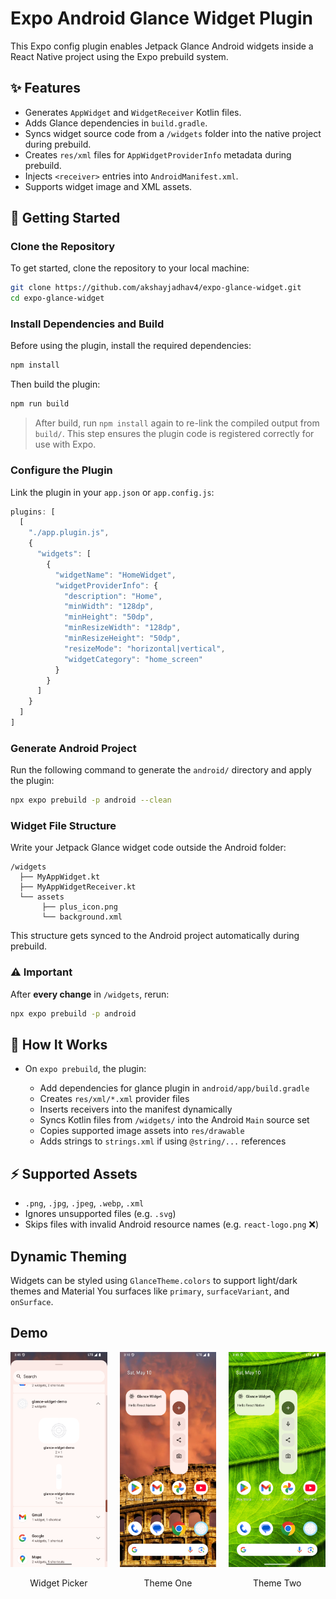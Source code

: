 # Expo Android Glance Widget Plugin

This Expo config plugin enables Jetpack Glance Android widgets inside a React Native project using the Expo prebuild system.

## ✨ Features

* Generates `AppWidget` and `WidgetReceiver` Kotlin files.
* Adds Glance dependencies in `build.gradle`.
* Syncs widget source code from a `/widgets` folder into the native project during prebuild.
* Creates `res/xml` files for `AppWidgetProviderInfo` metadata during prebuild.
* Injects `<receiver>` entries into `AndroidManifest.xml`.
* Supports widget image and XML assets.

## 🚀 Getting Started

### Clone the Repository

To get started, clone the repository to your local machine:

```bash
git clone https://github.com/akshayjadhav4/expo-glance-widget.git
cd expo-glance-widget
```

### Install Dependencies and Build

Before using the plugin, install the required dependencies:

```bash
npm install
```

Then build the plugin:

```bash
npm run build
```

> After build, run `npm install` again to re-link the compiled output from `build/`. This step ensures the plugin code is registered correctly for use with Expo.

### Configure the Plugin

Link the plugin in your `app.json` or `app.config.js`:

```js
plugins: [
  [
    "./app.plugin.js",
    {
      "widgets": [
        {
          "widgetName": "HomeWidget",
          "widgetProviderInfo": {
            "description": "Home",
            "minWidth": "128dp",
            "minHeight": "50dp",
            "minResizeWidth": "128dp",
            "minResizeHeight": "50dp",
            "resizeMode": "horizontal|vertical",
            "widgetCategory": "home_screen"
          }
        }
      ]
    }
  ]
]
```

### Generate Android Project

Run the following command to generate the `android/` directory and apply the plugin:

```bash
npx expo prebuild -p android --clean
```

### Widget File Structure

Write your Jetpack Glance widget code outside the Android folder:

```
/widgets
  ├── MyAppWidget.kt
  ├── MyAppWidgetReceiver.kt
  └── assets
       ├── plus_icon.png
       └── background.xml
```

This structure gets synced to the Android project automatically during prebuild.

### ⚠️ Important

After **every change** in `/widgets`, rerun:

```bash
npx expo prebuild -p android
```

## 🔄 How It Works

* On `expo prebuild`, the plugin:

  * Add dependencies for glance plugin in `android/app/build.gradle`
  * Creates `res/xml/*.xml` provider files
  * Inserts receivers into the manifest dynamically
  * Syncs Kotlin files from `/widgets/` into the Android `Main` source set
  * Copies supported image assets into `res/drawable`
  * Adds strings to `strings.xml` if using `@string/...` references

## ⚡ Supported Assets

* `.png`, `.jpg`, `.jpeg`, `.webp`, `.xml`
* Ignores unsupported files (e.g. `.svg`)
* Skips files with invalid Android resource names (e.g. `react-logo.png` ❌)

## Dynamic Theming

Widgets can be styled using `GlanceTheme.colors` to support light/dark themes and Material You surfaces like `primary`, `surfaceVariant`, and `onSurface`.


## Demo

<div style="display: flex; justify-content: space-around; align-items: center; gap: 20px;">

<div style="text-align: center;">
   <img src="demo/two.png" alt="Widget picker interface showing a list of available widgets with a highlighted selection." width="200">
   <p>Widget Picker</p>
</div>

<div style="text-align: center;">
   <img src="demo/one.png" alt="A preview of a single widget displaying weather information with a clean and minimal design." width="200">
   <p>Theme One</p>
</div>

<div style="text-align: center;">
   <img src="demo/three.png" alt="Another widget preview showcasing a calendar view with highlighted dates." width="200">
   <p>Theme Two</p>
</div>

</div>

